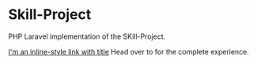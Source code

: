 # Skill-Project

PHP Laravel implementation of the SKill-Project. 

[I'm an inline-style link with title](https://en.skill-project.org "Google's Homepage")
Head over to  for the complete experience.
